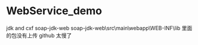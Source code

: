 # WebService_demo #
jdk and cxf
soap-jdk-web  soap-jdk-web\src\main\webapp\WEB-INF\lib 里面的包没有上传 github 太慢了

